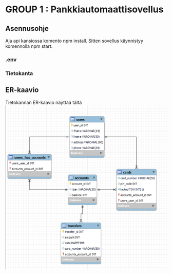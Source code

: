 # GROUP 1 : Pankkiautomaattisovellus

## Asennusohje
Aja api kansiossa komento npm install. Sitten sovellus käynnistyy komennolla npm start.

### .env

### Tietokanta

## ER-kaavio
Tietokannan ER-kaavio näyttää tältä <img src="Documents/er-kaavio.png">